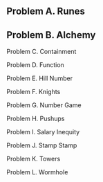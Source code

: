 ## Problem A. Runes

## Problem B. Alchemy

Problem C. Containment

Problem D. Function

Problem E. Hill Number

Problem F. Knights

Problem G. Number Game

Problem H. Pushups

Problem I. Salary Inequity

Problem J. Stamp Stamp

Problem K. Towers

Problem L. Wormhole

